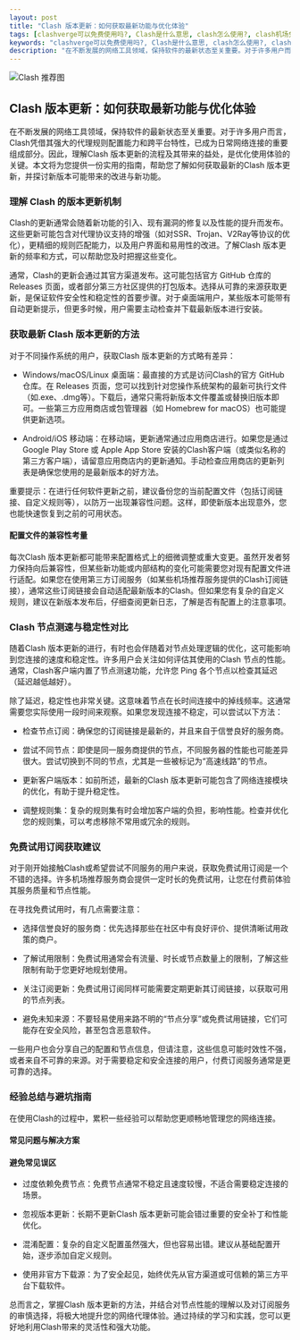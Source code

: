 ```yaml
---
layout: post
title: "Clash 版本更新：如何获取最新功能与优化体验"
tags: [clashverge可以免费使用吗?, Clash是什么意思, clash怎么使用?, clash机场免费50G, clash节点免费订阅地址蓝星云, clash如何购买节点, 免费订阅节点subscribe]
keywords: "clashverge可以免费使用吗?, Clash是什么意思, clash怎么使用?, clash机场免费50G, clash节点免费订阅地址蓝星云, clash如何购买节点, 免费订阅节点subscribe"
description: "在不断发展的网络工具领域，保持软件的最新状态至关重要。对于许多用户而言，Clash凭借其强大的代理规则配置能力和跨平台特性，已成为日常网络连接的重要组成部分。因此，理解Clash 版本更新的流程及其带来的益处，是优化使用体验的关键。本文将为您提供一份实用的指南，帮助您了解如何获取最新的Clash 版本更新，并探讨新版本可能带来的改进与新功能。"
---
```




![Clash 推荐图](https://clashjd.github.io/assets/img/稳定订阅机场推荐.png)

## Clash 版本更新：如何获取最新功能与优化体验

在不断发展的网络工具领域，保持软件的最新状态至关重要。对于许多用户而言，Clash凭借其强大的代理规则配置能力和跨平台特性，已成为日常网络连接的重要组成部分。因此，理解Clash 版本更新的流程及其带来的益处，是优化使用体验的关键。本文将为您提供一份实用的指南，帮助您了解如何获取最新的Clash 版本更新，并探讨新版本可能带来的改进与新功能。

### 理解 Clash 的版本更新机制

Clash的更新通常会随着新功能的引入、现有漏洞的修复以及性能的提升而发布。这些更新可能包含对代理协议支持的增强（如对SSR、Trojan、V2Ray等协议的优化），更精细的规则匹配能力，以及用户界面和易用性的改进。了解Clash 版本更新的频率和方式，可以帮助您及时把握这些变化。

通常，Clash的更新会通过其官方渠道发布。这可能包括官方 GitHub 仓库的 Releases 页面，或者部分第三方社区提供的打包版本。选择从可靠的来源获取更新，是保证软件安全性和稳定性的首要步骤。对于桌面端用户，某些版本可能带有自动更新提示，但更多时候，用户需要主动检查并下载最新版本进行安装。

### 获取最新 Clash 版本更新的方法

对于不同操作系统的用户，获取Clash 版本更新的方式略有差异：

- Windows/macOS/Linux 桌面端：最直接的方式是访问Clash的官方 GitHub 仓库。在 Releases 页面，您可以找到针对您操作系统架构的最新可执行文件（如.exe、.dmg等）。下载后，通常只需将新版本文件覆盖或替换旧版本即可。一些第三方应用商店或包管理器（如 Homebrew for macOS）也可能提供更新选项。

- Android/iOS 移动端：在移动端，更新通常通过应用商店进行。如果您是通过 Google Play Store 或 Apple App Store 安装的Clash客户端（或类似名称的第三方客户端），请留意应用商店内的更新通知。手动检查应用商店的更新列表是确保您使用的是最新版本的好方法。

重要提示：在进行任何软件更新之前，建议备份您的当前配置文件（包括订阅链接、自定义规则等），以防万一出现兼容性问题。这样，即使新版本出现意外，您也能快速恢复到之前的可用状态。

#### 配置文件的兼容性考量

每次Clash 版本更新都可能带来配置格式上的细微调整或重大变更。虽然开发者努力保持向后兼容性，但某些新功能或内部结构的变化可能需要您对现有配置文件进行适配。如果您在使用第三方订阅服务（如某些机场推荐服务提供的Clash订阅链接），通常这些订阅链接会自动适配最新版本的Clash。但如果您有复杂的自定义规则，建议在新版本发布后，仔细查阅更新日志，了解是否有配置上的注意事项。

### Clash 节点测速与稳定性对比

随着Clash 版本更新的进行，有时也会伴随着对节点处理逻辑的优化，这可能影响到您连接的速度和稳定性。许多用户会关注如何评估其使用的Clash 节点的性能。通常，Clash客户端内置了节点测速功能，允许您 Ping 各个节点以检查其延迟（延迟越低越好）。

除了延迟，稳定性也非常关键。这意味着节点在长时间连接中的掉线频率。这通常需要您实际使用一段时间来观察。如果您发现连接不稳定，可以尝试以下方法：

- 检查节点订阅：确保您的订阅链接是最新的，并且来自于信誉良好的服务商。

- 尝试不同节点：即使是同一服务商提供的节点，不同服务器的性能也可能差异很大。尝试切换到不同的节点，尤其是一些被标记为“高速线路”的节点。

- 更新客户端版本：如前所述，最新的Clash 版本更新可能包含了网络连接模块的优化，有助于提升稳定性。

- 调整规则集：复杂的规则集有时会增加客户端的负担，影响性能。检查并优化您的规则集，可以考虑移除不常用或冗余的规则。

### 免费试用订阅获取建议

对于刚开始接触Clash或希望尝试不同服务的用户来说，获取免费试用订阅是一个不错的选择。许多机场推荐服务商会提供一定时长的免费试用，让您在付费前体验其服务质量和节点性能。

在寻找免费试用时，有几点需要注意：

- 选择信誉良好的服务商：优先选择那些在社区中有良好评价、提供清晰试用政策的商户。

- 了解试用限制：免费试用通常会有流量、时长或节点数量上的限制，了解这些限制有助于您更好地规划使用。

- 关注订阅更新：免费试用订阅同样可能需要定期更新其订阅链接，以获取可用的节点列表。

- 避免未知来源：不要轻易使用来路不明的“节点分享”或免费试用链接，它们可能存在安全风险，甚至包含恶意软件。

一些用户也会分享自己的配置和节点信息，但请注意，这些信息可能时效性不强，或者来自不可靠的来源。对于需要稳定和安全连接的用户，付费订阅服务通常是更可靠的选择。

### 经验总结与避坑指南

在使用Clash的过程中，累积一些经验可以帮助您更顺畅地管理您的网络连接。

#### 常见问题与解决方案

#### 避免常见误区

- 过度依赖免费节点：免费节点通常不稳定且速度较慢，不适合需要稳定连接的场景。

- 忽视版本更新：长期不更新Clash 版本更新可能会错过重要的安全补丁和性能优化。

- 混淆配置：复杂的自定义配置虽然强大，但也容易出错。建议从基础配置开始，逐步添加自定义规则。

- 使用非官方下载源：为了安全起见，始终优先从官方渠道或可信赖的第三方平台下载软件。

总而言之，掌握Clash 版本更新的方法，并结合对节点性能的理解以及对订阅服务的审慎选择，将极大地提升您的网络代理体验。通过持续的学习和实践，您可以更好地利用Clash带来的灵活性和强大功能。
